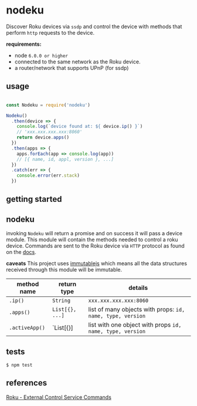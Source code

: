 
# nodeku

Discover Roku devices via `ssdp` and control the device with methods that perform `http` requests to the device.

**requirements:**
  - node `6.0.0 or higher`
  - connected to the same network as the Roku device.
  - a router/network that supports UPnP (for ssdp)

## usage
```javascript

const Nodeku = require('nodeku')

Nodeku()
  .then(device => {
    console.log(`device found at: ${ device.ip() }`)
    // 'xxx.xxx.xxx.xxx:8060'
    return device.apps()
  })
  .then(apps => {
    apps.forEach(app => console.log(app))
    // [{ name, id, appl, version }, ...]
  })
  .catch(err => {
    console.error(err.stack)
  })

```
## getting started


## nodeku
invoking `Nodeku` will return a promise and on success it will pass a device module. This module will contain the methods needed to control a roku device. Commands are sent to the Roku device via `HTTP` protocol as found on the [docs][1].

**caveats**
This project uses [immutablejs][2] which means all the data structures received through this module will be immutable.


| **method name** | **return type** | **details** |
|---|---|---|
| `.ip()` | `String` | `xxx.xxx.xxx.xxx:8060` |
| `.apps()` | `List[{}, ...]` | list of many objects with props: `id, name, type, version` |
| `.activeApp()` | `List[{}] | list with one object with props `id, name, type, version` |

## tests
`$ npm test`


## references
[Roku - External Control Service Commands][1]


<!-- urls -->
[1]: https://sdkdocs.roku.com/display/sdkdoc/External+Control+Guide#ExternalControlGuide-ExternalControlServiceCommands
[2]: http://facebook.github.io/immutable-js/
